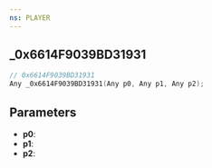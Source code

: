 ```yaml
---
ns: PLAYER
---
```

## _0x6614F9039BD31931

```c
// 0x6614F9039BD31931
Any _0x6614F9039BD31931(Any p0, Any p1, Any p2);
```

## Parameters
* **p0**:
* **p1**:
* **p2**:

